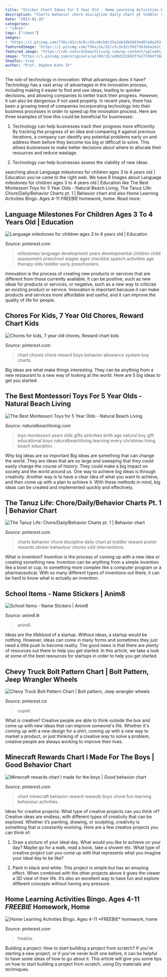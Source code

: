 ```yaml
---
title: "Sticker Chart Ideas For 5 Year Old - Home Learning Activities Bingo. Ages 4-11 *freebie* Homework, Home"
description: "Charts behavior chore discipline daily chart pt toddler reward poster rewards sticker behaviour chores visit interventions"
date: "2023-01-26"
categories:
- "ideas"
tags: ["ideas"]
images:
- "https://i.pinimg.com/736x/d3/c4/6c/d3c46cb9c35a2ab3db5603ed87a9a293.jpg"
featuredImage: "https://i.pinimg.com/736x/2e/32/c5/2e32c59273b3e6a2e1cfe8e58aa16843.jpg"
featured_image: "https://cdn.naturalbeachliving.com/wp-content/uploads/2018/03/The-Ultimate-Guide-to-Montessori-toys-for-Every-Age.jpg"
image: "https://i.pinimg.com/originals/a2/0d/32/a20d322692ffe27336df18a97b0b7088.jpg"
ShowToc: true
author: "Prof. Daphne Kuhn IV"
---
```



The role of technology in innovation: What advantages does it have?
Technology has a vast array of advantages in the innovation process, including making it easier to find and use ideas, leading to quicker decisions, and allowing companies to better track their progress. However, it can also be dangerous if not used properly. In recent years, there has been a growing trend of companies incorporating technology into their business processes in order to speed up the innovation process. Here are three examples of how this could be beneficial for businesses: 
1) Technology can help businesses track their progress more efficiently. By tracking the progress of an idea and comparing it against previous iterations, a company can identify any potential problems early on and address them before they become too big or difficult to solve. This allows businesses to make better decisions about where to allocate their resources and reduce wastage. 

2) Technology can help businesses assess the viability of new ideas.

	

		
searching about Language milestones for children ages 3 to 4 years old | Education you've came to the right web. We have 8 Images about Language milestones for children ages 3 to 4 years old | Education like The Best Montessori Toys for 5 Year Olds - Natural Beach Living, The Tanuz Life: Chore/Daily/Behavior Charts pt. 1 | Behavior chart and also Home Learning Activities Bingo. Ages 4-11 *FREEBIE* homework, home. Read more:
		
    
## Language Milestones For Children Ages 3 To 4 Years Old | Education

<img loading=lazy src="https://i.pinimg.com/736x/db/da/5d/dbda5d2cde138c6d341f817be24edcbe---year-old-milestones-toddler-speech.jpg?b=t" onerror="this.onerror=null;this.src='https://tse1.mm.bing.net/th?id=OIP.tcks4B-A-Cz_nhpGBsxMpgHaLH&amp;pid=15.1';" alt="Language milestones for children ages 3 to 4 years old | Education">

_Source: pinterest.com_

>milestones language development years developmental children child assessment preschool stages ages checklist speech activities age therapy olds toddler early preschoolers. 

	

Innovation is the process of creating new products or services that are different from those currently available. It can be positive, such as new ideas for products or services, or negative, such as a new way to criticize an existing product or service. Innovation is important because it can make products and services more affordable and useful, and it can improve the quality of life for people.

    
## Chores For Kids, 7 Year Old Chores, Reward Chart Kids

<img loading=lazy src="https://i.pinimg.com/originals/a2/0d/32/a20d322692ffe27336df18a97b0b7088.jpg" onerror="this.onerror=null;this.src='https://tse2.mm.bing.net/th?id=OIP.OX3hxHr9Ak8IhO4blx9HYwHaLH&amp;pid=15.1';" alt="Chores for kids, 7 year old chores, Reward chart kids">

_Source: pinterest.com_

>chart chores chore reward boys behavior allowance system boy charts. 

	

Big ideas are what make things interesting. They can be anything from a new restaurant to a new way of looking at the world. Here are 5 big ideas to get you started: 

    
## The Best Montessori Toys For 5 Year Olds - Natural Beach Living

<img loading=lazy src="https://cdn.naturalbeachliving.com/wp-content/uploads/2018/03/The-Ultimate-Guide-to-Montessori-toys-for-Every-Age.jpg" onerror="this.onerror=null;this.src='https://tse1.mm.bing.net/th?id=OIP.RC9eO-rYt-aghGtXlOzNswHaPz&amp;pid=15.1';" alt="The Best Montessori Toys for 5 Year Olds - Natural Beach Living">

_Source: naturalbeachliving.com_

>toys montessori years olds gifts activities birth age natural boy gift educational boys naturalbeachliving learning every christmas living beach education. 

	

Why big ideas are so important
Big Ideas are something that can change the world. They are ideas that are so large and sweeping that they could easily change the course of history. They could make a big impact on society and the world around us. One way to achieve big ideas is through creativity. Another way is to have a clear idea of what you want to achieve, and then come up with a plan to achieve it. With these methods in mind, big ideas can be created and implemented quickly and effectively.

    
## The Tanuz Life: Chore/Daily/Behavior Charts Pt. 1 | Behavior Chart

<img loading=lazy src="https://i.pinimg.com/736x/0c/e7/57/0ce7570e878b7fc1b5c1c0e7ca5257ce--discipline-charts-behavior-charts.jpg" onerror="this.onerror=null;this.src='https://tse4.mm.bing.net/th?id=OIP.6eRIsI_Y40xEHkCTM_TLyAHaJ3&amp;pid=15.1';" alt="The Tanuz Life: Chore/Daily/Behavior Charts pt. 1 | Behavior chart">

_Source: pinterest.com_

>charts behavior chore discipline daily chart pt toddler reward poster rewards sticker behaviour chores visit interventions. 

	

What is invention?
Invention is the process of coming up with a new idea or creating something new. Invention can be anything from a simple invention like a bowl or cup, to something more complex like a computer program or a pharmaceutical. With so many different types of inventions out there, it can be hard to know what is actually an invention.

    
## School Items - Name Stickers | Anim8

<img loading=lazy src="https://www.anim8.lk/media/catalog/product/cache/1/image/9df78eab33525d08d6e5fb8d27136e95/t/h/ths_2300-edit-edit-edit.jpg" onerror="this.onerror=null;this.src='https://tse1.mm.bing.net/th?id=OIP.NwauBYGr9ZSmiHX1UztHogHaHa&amp;pid=15.1';" alt="School Items - Name Stickers | Anim8">

_Source: anim8.lk_

>anim8. 

	

Ideas are the lifeblood of a startup. Without ideas, a startup would be nothing. However, ideas can come in many forms and sometimes they just need a little push to become reality. The good news is that there are plenty of resources out there to help you get started. In this article, we take a look at some of the best resources for startups in order to help you get started.

    
## Chevy Truck Bolt Pattern Chart | Bolt Pattern, Jeep Wrangler Wheels

<img loading=lazy src="https://i.pinimg.com/736x/2e/32/c5/2e32c59273b3e6a2e1cfe8e58aa16843.jpg" onerror="this.onerror=null;this.src='https://tse3.mm.bing.net/th?id=OIP.Fj6bLRmmTKVfrxaOj5rD5AAAAA&amp;pid=15.1';" alt="Chevy Truck Bolt Pattern Chart | Bolt pattern, Jeep wrangler wheels">

_Source: pinterest.ca_

>cupeli. 

	

What is creative?
Creative people are able to think outside the box and come up with new ideas that can improve someone's life. Whether it's coming up with a new design for a shirt, coming up with a new way to market a product, or just thinking of a creative way to solve a problem, creative people are always working to improve their lives.

    
## Minecraft Rewards Chart I Made For The Boys | Good Behavior Chart

<img loading=lazy src="https://i.pinimg.com/originals/aa/d9/29/aad929748b283cb7d0637c1a76c396cd.jpg" onerror="this.onerror=null;this.src='https://tse2.mm.bing.net/th?id=OIP.Q-rNkQ8XQoG8LCTH7fx-fwHaKe&amp;pid=15.1';" alt="Minecraft rewards chart I made for the boys | Good behavior chart">

_Source: pinterest.com_

>chart minecraft behavior reward rewards boys chore fun learning behaviour activities. 

	

Ideas for creative projects: What type of creative projects can you think of?
Creative ideas are endless, with different types of creativity that can be explored. Whether it’s painting, drawing, or sculpting, creativity is something that is constantly evolving. Here are a few creative projects you can think of:
1) Draw a picture of your ideal day. What would you like to achieve on your day? Maybe go for a walk, read a book, take a shower etc. What type of creative project can you come up with that represents what you imagine your ideal day to be like?

2) Paint in black and white. This project is simple but has an amazing effect. When combined with the other projects above it gives the viewer a 3D view of their life. It’s also an excellent way to have fun and explore different concepts without having any pressure.

    
## Home Learning Activities Bingo. Ages 4-11 *FREEBIE* Homework, Home

<img loading=lazy src="https://i.pinimg.com/736x/d3/c4/6c/d3c46cb9c35a2ab3db5603ed87a9a293.jpg" onerror="this.onerror=null;this.src='https://tse1.mm.bing.net/th?id=OIP.iG2M78jmfCatWUH0S-63wAHaJ4&amp;pid=15.1';" alt="Home Learning Activities Bingo. Ages 4-11 *FREEBIE* homework, home">

_Source: pinterest.com_

>freebie. 

	

Building a project: How to start building a project from scratch?
If you're starting a new project, or if you've never built one before, it can be helpful to have some ideas of how to go about it. This article will give you some tips on how to start building a project from scratch, using Diy materials and techniques.

